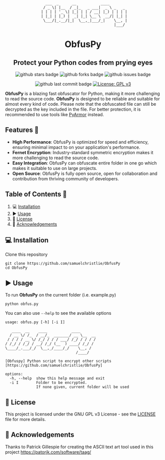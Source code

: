 <div align="center">
<div>
  
```
   ___  _      __           ____        
  / _ \| |__  / _|_   _ ___|  _ \ _   _ 
 | | | | '_ \| |_| | | / __| |_) | | | |
 | |_| | |_) |  _| |_| \__ \  __/| |_| |
  \___/|_.__/|_|  \__,_|___/_|    \__, |
                                  |___/ 
```
</div>

# ObfusPy
## Protect your Python codes from prying eyes

![github stars badge](https://badgen.net/github/stars/samuelchristlie/ObfusPy?icon=github)
![github forks badge](https://badgen.net/github/forks/samuelchristlie/ObfusPy?icon=github)
![github issues badge](https://badgen.net/github/open-issues/samuelchristlie/ObfusPy?icon=github)

![github last commit badge](https://badgen.net/github/last-commit/samuelchristlie/ObfusPy?icon=github)
[![License: GPL v3](https://img.shields.io/badge/License-GPLv3-blue.svg)](https://www.gnu.org/licenses/gpl-3.0)

[github stars link]: https://github.com/invoke-ai/InvokeAI/stargazers
</div>

**ObfusPy** is a blazing fast obfuscator for Python, making it more challenging to read the source code. **ObfusPy** is designed to be reliable and suitable for almost every kind of code. Please note that the obfuscated file can still be decrypted as the key included in the file. For better protection, it is recommended to use tools like [PyArmor](https://github.com/dashingsoft/pyarmor) instead.

## Features 💪
- **High Performance**: ObfusPy is optimized for speed and efficiency, ensuring minimal impact to on your application's performance.
- **Fernet Encryption**: Industry-standard symmetric encryption makes it more challenging to read the source code.
- **Easy Integration**: ObfusPy can obfuscate entire folder in one go which makes it suitable to use on large projects.
- **Open Source**: ObfusPy is fully open source, open for collaboration and contribution from thriving community of developers.

## Table of Contents 📝
1. 💻 [Installation](#installation)
2. ▶ [Usage](#usage)
3. 📃 [License](#license)
4. 🙏 [Acknowledgements](#acknowledgements)

<a name="installation"/>

## 💻 Installation
Clone this repository
```
git clone https://github.com/samuelchristlie/ObfusPy
cd ObfusPy
```
<a name="usage"/>

## ▶ Usage
To run **ObfusPy** on the current folder (i.e. example.py)
```
python obfus.py
```
You can also use `--help` to see the available options

```
usage: obfus.py [-h] [-i I]

   ____  __    ____           ____
  / __ \/ /_  / __/_  _______/ __ \__  __
 / / / / __ \/ /_/ / / / ___/ /_/ / / / /
/ /_/ / /_/ / __/ /_/ (__  ) ____/ /_/ /
\____/_.___/_/  \__,_/____/_/    \__, /
                                /____/

[Obfuspy] Python script to encrypt other scripts
[https://github.com/samuelchristlie/ObfusPy]

options:
  -h, --help  show this help message and exit
  -i I        Folder to be encrypted.
              If none given, current folder will be used

```
<a name="license"/>

## 📃 License
This project is licensed under the GNU GPL v3 License - see the [LICENSE](LICENSE) file for more details.

<a name="acknowledgements"/>

## 🙏 Acknowledgements
Thanks to Patrick Gillespie for creating the ASCII text art tool used in this project
https://patorjk.com/software/taag/

